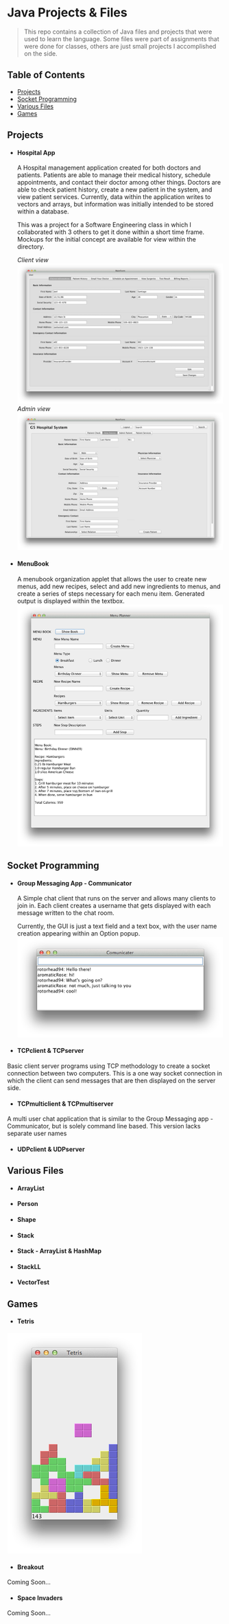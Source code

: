 # Java Projects & Files

>This repo contains a collection of Java files and projects that were used to learn the language.  Some files were part of assignments that were done for classes, others are just small projects I accomplished on the side.

## Table of Contents
* [Projects](#Projects)
* [Socket Programming](#SocketProgramming)
* [Various Files](#VariousFiles)
* [Games](#Games)

<a name="Projects"/></a>
## Projects

* #### Hospital App
  A Hospital management application created for both doctors and patients.  Patients are able to manage their medical history, schedule appointments, and contact their doctor among other things.  Doctors are able to check patient history, create a new patient in the system, and view patient services.  Currently, data within the application writes to vectors and arrays, but information was initially intended to be stored within a database.
 
  This was a project for a Software Engineering class in which I collaborated with 3 others to get it done within a short time frame.  Mockups for the initial concept are available for view within the directory.  
 
  _Client view_
  ![Hospital-Client](./Images/Hospital-Client.png)
  _Admin view_
  ![Hospital-Admin](./Images/Hospital-Admin.png)

* #### MenuBook
  A menubook organization applet that allows the user to create new menus, add new recipes, select and add new ingredients to menus, and create a series of steps necessary for each menu item.  Generated output is displayed within the textbox.
 ![MenuBook](./Images/MenuBook.png)

<a name="SocketProgramming"/></a>
## Socket Programming

* #### Group Messaging App - Communicator
  A Simple chat client that runs on the server and allows many clients to join in.  Each client creates a username that gets displayed with each message written to the chat room.  

  Currently, the GUI is just a text field and a text box, with the user name creation appearing within an Option popup.
  ![GroupMessaginApp](./Images/GroupMessagingApp.png)

* #### TCPclient & TCPserver
Basic client server programs using TCP methodology to create a socket connection between two computers.  This is a one way socket connection in which the client can send messages that are then displayed on the server side.

* #### TCPmulticlient & TCPmultiserver
A multi user chat application that is similar to the Group Messaging app - Communicator, but is solely command line based.  This version lacks separate user names

* #### UDPclient & UDPserver

<a name="VariousFiles"/></a>
## Various Files

* #### ArrayList

* #### Person

* #### Shape

* #### Stack

* #### Stack - ArrayList & HashMap

* #### StackLL

* #### VectorTest 

<a name="Games"/></a>
## Games
* #### Tetris
 ![Tetris](./Images/Tetris.png)

* #### Breakout
Coming Soon...

* #### Space Invaders
Coming Soon...